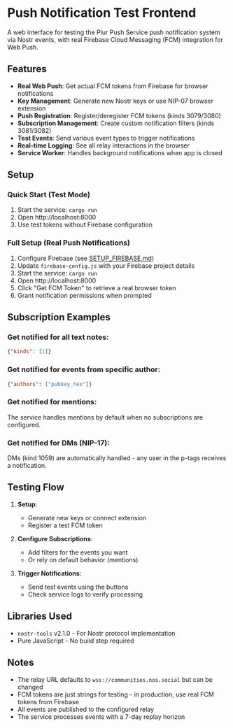# Push Notification Test Frontend

A web interface for testing the Plur Push Service push notification system via Nostr events, with real Firebase Cloud Messaging (FCM) integration for Web Push.

## Features

- **Real Web Push**: Get actual FCM tokens from Firebase for browser notifications
- **Key Management**: Generate new Nostr keys or use NIP-07 browser extension
- **Push Registration**: Register/deregister FCM tokens (kinds 3079/3080)
- **Subscription Management**: Create custom notification filters (kinds 3081/3082)
- **Test Events**: Send various event types to trigger notifications
- **Real-time Logging**: See all relay interactions in the browser
- **Service Worker**: Handles background notifications when app is closed

## Setup

### Quick Start (Test Mode)
1. Start the service: `cargo run`
2. Open http://localhost:8000
3. Use test tokens without Firebase configuration

### Full Setup (Real Push Notifications)
1. Configure Firebase (see [SETUP_FIREBASE.md](SETUP_FIREBASE.md))
2. Update `firebase-config.js` with your Firebase project details
3. Start the service: `cargo run`
4. Open http://localhost:8000
5. Click "Get FCM Token" to retrieve a real browser token
6. Grant notification permissions when prompted

## Subscription Examples

### Get notified for all text notes:
```json
{"kinds": [1]}
```

### Get notified for events from specific author:
```json
{"authors": ["pubkey_hex"]}
```

### Get notified for mentions:
The service handles mentions by default when no subscriptions are configured.

### Get notified for DMs (NIP-17):
DMs (kind 1059) are automatically handled - any user in the p-tags receives a notification.

## Testing Flow

1. **Setup**:
   - Generate new keys or connect extension
   - Register a test FCM token

2. **Configure Subscriptions**:
   - Add filters for the events you want
   - Or rely on default behavior (mentions)

3. **Trigger Notifications**:
   - Send test events using the buttons
   - Check service logs to verify processing

## Libraries Used

- `nostr-tools` v2.1.0 - For Nostr protocol implementation
- Pure JavaScript - No build step required

## Notes

- The relay URL defaults to `wss://communities.nos.social` but can be changed
- FCM tokens are just strings for testing - in production, use real FCM tokens from Firebase
- All events are published to the configured relay
- The service processes events with a 7-day replay horizon